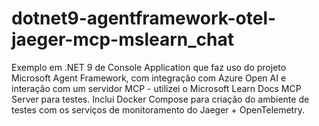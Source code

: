 # dotnet9-agentframework-otel-jaeger-mcp-mslearn_chat

Exemplo em .NET 9 de Console Application que faz uso do projeto Microsoft Agent Framework, com integração com Azure Open AI e interação com um servidor MCP - utilizei o Microsoft Learn Docs MCP Server para testes. Inclui Docker Compose para criação do ambiente de testes com os serviços de monitoramento do Jaeger + OpenTelemetry.
